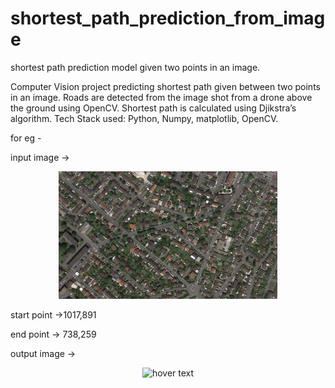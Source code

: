 # shortest_path_prediction_from_image
shortest path prediction model given two points in an image.

Computer Vision project predicting shortest path given between two points in an image.
Roads are detected from the image shot from a drone above the ground using OpenCV.
Shortest path is calculated using Djikstra’s algorithm.
Tech Stack used: Python, Numpy, matplotlib, OpenCV.

for eg - 

input image ->
<p align="center">
  <img src="Files/Image1.png" width="350" title="hover text">
</p>

start point ->1017,891
      
end point -> 738,259

output image ->
<p align="center">
  <img src="output/Figure_1" width="350" title="hover text">
</p>

